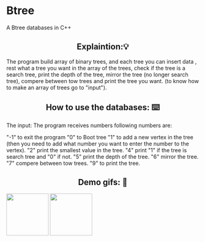 # Btree
A Btree databases in C++

<h2 align="center"> Explaintion:💡</h2>
The program build array of binary trees, and each tree you can insert data , rest what a tree you want in the array of the trees, check if the tree is a search tree, print the depth of the tree, mirror the tree (no longer search tree), compere between tow trees and print the tree you want.
(to know how to make an array of trees go to "input").

<h2 align="center"> How to use the databases: ⌨️ </h2>
The input:
The program receives numbers following numbers are:

"-1" to exit the program
"0" to Boot tree
"1" to add a new vertex in the tree (then you need to add what number you want to enter the number to the vertex).
"2" print the smallest value in the tree.
"4" print "1" if the tree is search tree and "0" if not.
"5" print the depth of the tree.
"6" mirror the tree.
"7" compere between tow trees.
"9" to print the tree.

<h2 align="center"> Demo gifs: 🧐 </h2>

<img align="center" src="https://media.giphy.com/media/wwaUhAYqfCZG8pPGL0/giphy.gif" width="110">

<img align="center" src="https://media.giphy.com/media/dUve5HFgu3UtJExQie/giphy.gif" width="110">


